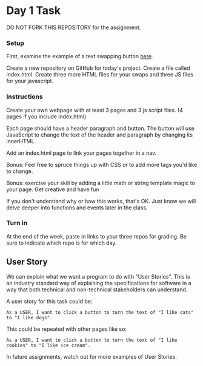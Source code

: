# Day 1 Task

DO NOT FORK THIS REPOSITORY for the assignment.

### Setup

First, examine the example of a text swapping button [here](https://rmccrear.github.io/week-5-day-1-demo-js-may-2024/).

Create a new repository on GitHub for today's project. Create a file called index.html. Create three more HTML files for your swaps and three JS files for your javascript.

### Instructions

Create your own webpage with at least 3 pages and 3 js script files. (4 pages if you include index.html)

Each page should have a header paragraph and button. The button will use JavaScript to change the text of the header and paragraph by changing its innerHTML.

Add an index.html page to link your pages together in a nav. 

Bonus: Feel free to spruce things up with CSS or to add more tags you'd like to change.

Bonus: exercise your skill by adding a little math or string template magic to your page. Get creative and have fun

If you don't understand why or how this works, that's OK. Just know we will delve deeper into functions and events later in the class.

### Turn in

At the end of the week, paste in links to your three repos for grading. Be sure to indicate which repo is for which day.

## User Story

We can explain what we want a program to do with "User Stories". This is an industry standard way of explaining the specifications for software in a way that both technical and non-technical stakeholders can understand.

A user story for this task could be:

    As a USER, I want to click a button to turn the text of "I like cats" to "I like dogs".

This could be repeated with other pages like so:

    As a USER, I want to click a button to turn the text of "I like cookies" to "I like ice cream".

In future assignments, watch out for more examples of User Stories.